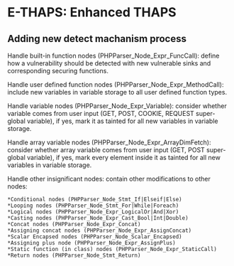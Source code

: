 E-THAPS: Enhanced THAPS
=======

Adding new detect machanism process
-----------
Handle built-in function nodes (PHPParser_Node_Expr_FuncCall): define how a vulnerability should be detected with new vulnerable sinks and corresponding securing functions.

Handle user defined function nodes (PHPParser_Node_Expr_MethodCall): include new variables in variable storage to all user defined function types.

Handle variable nodes (PHPParser_Node_Expr_Variable): consider whether variable comes from user input (GET, POST, COOKIE, REQUEST super-global variable), if yes, mark it as tainted for all new variables in variable storage.

Handle array variable nodes (PHPParser_Node_Expr_ArrayDimFetch): consider whether array variable comes from user input (GET, POST super-global variable), if yes, mark every element inside it as tainted for all new variables in variable storage.

Handle other insignificant nodes: contain other modifications to other nodes:

	*Conditional nodes (PHPParser_Node_Stmt_If|Elseif|Else)
	*Looping nodes (PHPParser_Node_Stmt_For|While|Foreach)
	*Logical nodes (PHPParser_Node_Expr_LogicalOr|And|Xor)
	*Casting nodes (PHPParser_Node_Expr_Cast_Bool|Int|Double)
	*Concat nodes (PHPParser_Node_Expr_Concat)
	*Assigning concat nodes (PHPParser_Node_Expr_AssignConcat)
	*Scalar Encapsed nodes (PHPParser_Node_Scalar_Encapsed)
	*Assigning plus node (PHPParser_Node_Expr_AssignPlus)
	*Static function (in class) nodes (PHPParser_Node_Expr_StaticCall)
	*Return nodes (PHPParser_Node_Stmt_Return)


